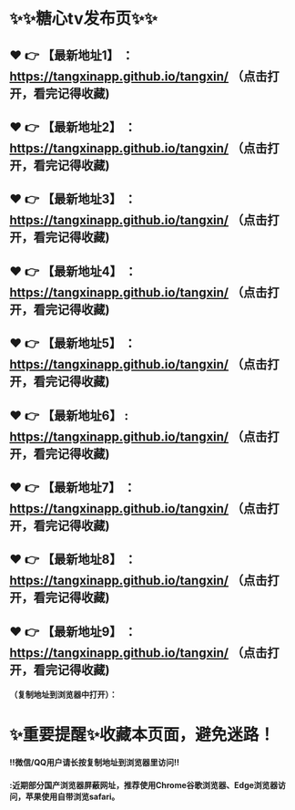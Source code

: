 
# :sparkles::sparkles:糖心tv发布页:sparkles::sparkles:

 :heart: :point_right: 【最新地址1】 ：https://tangxinapp.github.io/tangxin/  （点击打开，看完记得收藏)
 ------
 :heart: :point_right: 【最新地址2】 ：https://tangxinapp.github.io/tangxin/  （点击打开，看完记得收藏)
 ------
 :heart: :point_right: 【最新地址3】 ：https://tangxinapp.github.io/tangxin/   （点击打开，看完记得收藏)
 ------
 :heart: :point_right: 【最新地址4】 ：https://tangxinapp.github.io/tangxin/  （点击打开，看完记得收藏)
 ------
 :heart: :point_right: 【最新地址5】 ：https://tangxinapp.github.io/tangxin/ （点击打开，看完记得收藏)
 ------
 :heart: :point_right: 【最新地址6】 : https://tangxinapp.github.io/tangxin/  （点击打开，看完记得收藏)
 ------
 :heart: :point_right: 【最新地址7】 ：https://tangxinapp.github.io/tangxin/  （点击打开，看完记得收藏)
 ------
 :heart: :point_right: 【最新地址8】 ：https://tangxinapp.github.io/tangxin/ （点击打开，看完记得收藏)
 ------
 :heart: :point_right: 【最新地址9】 ： https://tangxinapp.github.io/tangxin/ （点击打开，看完记得收藏)
  ------

  
#### （复制地址到浏览器中打开）：
# :sparkles:重要提醒:sparkles:收藏本页面，避免迷路！
#### ‼️微信/QQ用户请长按复制地址到浏览器里访问‼
#### :近期部分国产浏览器屏蔽网址，推荐使用Chrome谷歌浏览器、Edge浏览器访问，苹果使用自带浏览safari。
